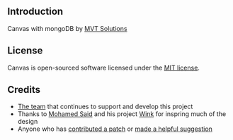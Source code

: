 ## Introduction

Canvas with mongoDB by [MVT Solutions](https://www.mvt-solutions.com) 

## License

Canvas is open-sourced software licensed under the [MIT license](https://opensource.org/licenses/MIT).

## Credits

- [The team](https://github.com/orgs/cnvs/people) that continues to support and develop this project
- Thanks to [Mohamed Said](https://themsaid.com/) and his project [Wink](https://github.com/writingink/wink) for inspring much of the design
- Anyone who has [contributed a patch](https://github.com/cnvs/canvas/pulls) or [made a helpful suggestion](https://github.com/cnvs/canvas/issues)
